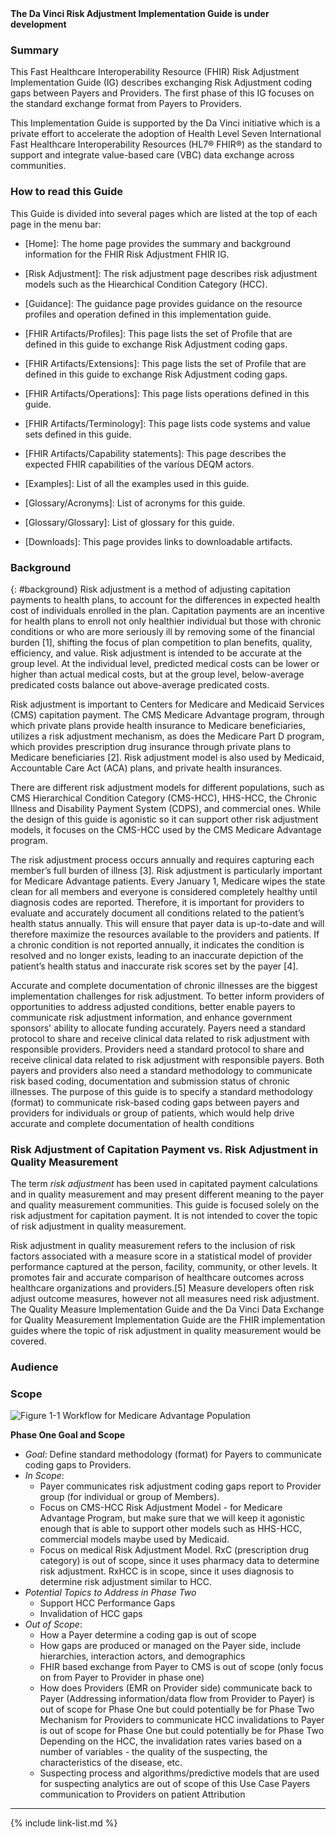 
<div markdown="1" class="bg-info">
<b>The Da Vinci Risk Adjustment Implementation Guide is under development</b>
</div>

###  Summary

This Fast Healthcare Interoperability Resource (FHIR) Risk Adjustment Implementation Guide (IG) describes exchanging Risk Adjustment coding gaps between Payers and Providers. The first phase of this IG focuses on the standard exchange format from Payers to Providers.

This Implementation Guide is supported by the Da Vinci initiative which is a private effort to accelerate the adoption of Health Level Seven International Fast Healthcare Interoperability Resources (HL7® FHIR®) as the standard to support and integrate value-based care (VBC) data exchange across communities.

### How to read this Guide

This Guide is divided into several pages which are listed at the top of each page in the menu bar:

- [Home]\: The home page provides the summary and background information for the FHIR Risk Adjustment FHIR IG.

- [Risk Adjustment]\: The risk adjustment page describes risk adjustment models such as the Hiearchical Condition Category (HCC).

- [Guidance]\: The guidance page provides guidance on the resource profiles and operation defined in this implementation guide.

- [FHIR Artifacts/Profiles]\: This page lists the set of Profile that are defined in this guide to exchange Risk Adjustment coding gaps.

- [FHIR Artifacts/Extensions]\: This page lists the set of Profile that are defined in this guide to exchange Risk Adjustment coding gaps.

- [FHIR Artifacts/Operations]\: This page lists operations defined in this guide.

- [FHIR Artifacts/Terminology]\: This page lists code systems and value sets defined in this guide.

- [FHIR Artifacts/Capability statements]\: This page describes the expected FHIR capabilities of the various DEQM actors.

- [Examples]\: List of all the examples used in this guide.

- [Glossary/Acronyms]\: List of acronyms for this guide.

- [Glossary/Glossary]\: List of glossary for this guide.

- [Downloads]\: This page provides links to downloadable artifacts.

### Background
{: #background}
Risk adjustment is a method of adjusting capitation payments to health plans, to account for the differences in expected health cost of individuals enrolled in the plan. Capitation payments are an incentive for health plans to enroll not only healthier individual but those with chronic conditions or who are more seriously ill by removing some of the financial burden [1], shifting the focus of plan competition to plan benefits, quality, efficiency, and value. Risk adjustment is intended to be accurate at the group level. At the individual level, predicted medical costs can be lower or higher than actual medical costs, but at the group level, below-average predicated costs balance out above-average predicated costs.

Risk adjustment is important to Centers for Medicare and Medicaid Services (CMS) capitation payment. The CMS Medicare Advantage program, through which private plans provide health insurance to Medicare beneficiaries, utilizes a risk adjustment mechanism, as does the Medicare Part D program, which provides prescription drug insurance through private plans to Medicare beneficiaries [2]. Risk adjustment model is also used by Medicaid, Accountable Care Act (ACA) plans, and private health insurances.

There are different risk adjustment models for different populations, such as CMS Hierarchical Condition Category (CMS-HCC), HHS-HCC, the Chronic Illness and Disability Payment System (CDPS), and commercial ones. While the design of this guide is agonistic so it can support other risk adjustment models, it focuses on the CMS-HCC used by the CMS Medicare Advantage program.

The risk adjustment process occurs annually and requires capturing each member’s full burden of illness [3]. Risk adjustment is particularly important for Medicare Advantage patients. Every January 1, Medicare wipes the state clean for all members and everyone is considered completely healthy until diagnosis codes are reported. Therefore, it is important for providers to evaluate and accurately document all conditions related to the patient’s health status annually. This will ensure that payer data is up-to-date and will therefore maximize the resources available to the providers and patients. If a chronic condition is not reported annually, it indicates the condition is resolved and no longer exists, leading to an inaccurate depiction of the patient’s health status and inaccurate risk scores set by the payer [4].

Accurate and complete documentation of chronic illnesses are the biggest implementation challenges for risk adjustment. To better inform providers of opportunities to address adjusted conditions, better enable payers to communicate risk adjustment information, and enhance government sponsors' ability to allocate funding accurately. Payers need a standard protocol to share and receive clinical data related to risk adjustment with responsible providers. Providers need a standard protocol to share and receive clinical data related to risk adjustment with responsible payers. Both payers and providers also need a standard methodology to communicate risk based coding, documentation and submission status of chronic illnesses. The purpose of this guide is to specify a standard methodology (format) to communicate risk-based coding gaps between payers and providers for individuals or group of patients, which would help drive accurate and complete documentation of health conditions

### Risk Adjustment of Capitation Payment vs. Risk Adjustment in Quality Measurement

The term *risk adjustment* has been used in capitated payment calculations and in quality measurement and may present different meaning to the payer and quality measurement communities. This guide is focused solely on the risk adjustment for capitation payment. It is not intended to cover the topic of risk adjustment in quality measurement.

Risk adjustment in quality measurement refers to the inclusion of risk factors associated with a measure score in a statistical model of provider performance captured at the person, facility, community, or other levels. It promotes fair and accurate comparison of healthcare outcomes across healthcare organizations and providers.[5] Measure developers often risk adjust outcome measures, however not all measures need risk adjustment. The Quality Measure Implementation Guide and the Da Vinci Data Exchange for Quality Measurement Implementation Guide are the FHIR implementation guides where the topic of risk adjustment in quality measurement would be covered.

### Audience


### Scope

<img src="workflow-medicare-advantage.png" alt="Figure 1-1 Workflow for Medicare Advantage Population" class="img-responsive img-rounded center-block"/>

<b>Phase One Goal and Scope</b>
- *Goal*: Define standard methodology (format) for Payers to communicate coding gaps to Providers.
- *In Scope*:
  - Payer communicates risk adjustment coding gaps report to Provider group (for individual or group of Members).
  - Focus on CMS-HCC Risk Adjustment Model - for Medicare Advantage Program, but make sure that we will keep it agonistic enough that  is able to support other models such as HHS-HCC, commercial models maybe used by Medicaid.
  - Focus on medical Risk Adjustment Model. RxC (prescription drug category) is out of scope, since it uses pharmacy data to determine risk adjustment. RxHCC is in scope, since it uses diagnosis to determine risk adjustment similar to HCC.  
- *Potential Topics to Address in Phase Two*
  - Support HCC Performance Gaps
  - Invalidation of HCC gaps
- *Out of Scope*:
  - How a Payer determine a coding gap is out of scope
  - How gaps are produced or managed on the Payer side, include hierarchies, interaction actors, and demographics
  - FHIR based exchange from Payer to CMS is out of scope (only focus on from Payer to Provider in phase one)
  - How does Providers (EMR on Provider side) communicate back to Payer (Addressing information/data flow from Provider to Payer) is out of scope for Phase One but could potentially be for Phase Two
Mechanism for Providers to communicate HCC invalidations to Payer is out of scope for Phase One but could potentially be for Phase Two
Depending on the HCC, the invalidation rates varies based on a number of variables - the quality of the suspecting, the characteristics of the disease, etc.
  - Suspecting process and algorithms/predictive models that are used for suspecting analytics are out of scope of this Use Case
Payers communication to Providers on patient Attribution


---

{% include link-list.md %}
